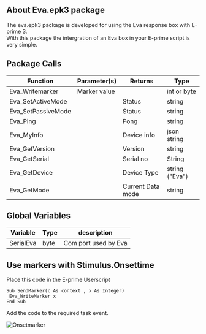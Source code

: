 <!-- About -->
## About Eva.epk3 package
The eva.epk3 package is developed for using the Eva response box with E-prime 3.<br>
With this package the intergration of an Eva box in your E-prime script is very simple.



<!-- Package calls -->
## Package Calls

| Function | Parameter(s) | Returns | Type
| ------------- | ------------- | ------------- | ------------- |
| Eva_Writemarker  | Marker value |   |int or byte| 
| Eva_SetActiveMode  |    | Status | string |
| Eva_SetPassiveMode  |    | Status | string |
| Eva_Ping  |    | Pong | string|
| Eva_MyInfo  |    | Device info | json string|
| Eva_GetVersion  |    | Version |string|
| Eva_GetSerial  |    | Serial no |String|
| Eva_GetDevice  |    | Device Type |string ("Eva")|
| Eva_GetMode  |    | Current Data mode |string|

<!-- Global variables -->
## Global Variables

| Variable | Type | description|
| ------------- | ------------- | ------------- | 
| SerialEva  | byte |   Com port used by Eva|  


## Use markers with Stimulus.Onsettime
Place this code in the E-prime Userscript
```
Sub SendMarker(c As context , x As Integer)
 Eva_WriteMarker x    
End Sub
```
Add the code to the required task event.

![Onsetmarker](https://user-images.githubusercontent.com/98744988/175535976-3020274b-d028-449e-a84f-acc6cafd22dc.gif)
